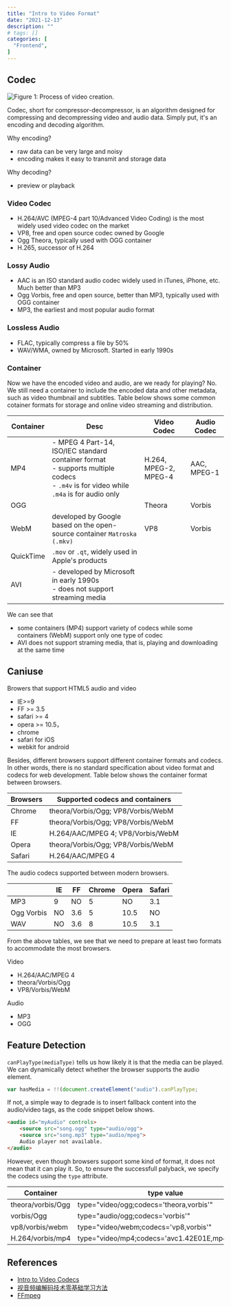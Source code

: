 ```yaml
---
title: "Intro to Video Format"
date: "2021-12-13"
description: ""
# tags: []
categories: [
  "Frontend",
]
---
```


## Codec


![](/blog/post/images/codec.png "Figure 1: Process of video creation.")


Codec, short for compressor-decompressor, is an algorithm designed for compressing and decompressing video and audio data. Simply put, it's an encoding and decoding algorithm. 

Why encoding? 

- raw data can be very large and noisy
- encoding makes it easy to transmit and storage data

Why decoding?

- preview or playback

### Video Codec

- H.264/AVC (MPEG-4 part 10/Advanced Video Coding) is the most widely used video codec on the market
- VP8, free and open source codec owned by Google
- Ogg Theora, typically used with OGG container
- H.265, successor of H.264



### Lossy Audio 

- AAC is an ISO standard audio codec widely used in iTunes, iPhone, etc. Much better than MP3
- Ogg Vorbis, free and open source, better than MP3, typically used with OGG container
- MP3, the earliest and most popular audio format



### Lossless Audio

- FLAC, typically compress a file by 50%
- WAV/WMA, owned by Microsoft. Started in early 1990s


### Container

Now we have the encoded video and audio, are we ready for playing? No. We still need a container to include the encoded data and other metadata, such as video thumbnail and subtitles. Table below shows some common cotainer formats for storage and online video streaming and distribution.

| Container | Desc                                                         | Video Codec           | Audio Codec |
| --------- | ------------------------------------------------------------ | --------------------- | ----------- |
| MP4       | - MPEG 4 Part-14, ISO/IEC standard container format<br />- supports multiple codecs<br />- `.m4v` is for video while `.m4a` is for audio only | H.264, MPEG-2, MPEG-4 | AAC, MPEG-1 |
| OGG       |                                                              | Theora                | Vorbis      |
| WebM      | developed by Google based on the open-source container `Matroska (.mkv)` | VP8                   | Vorbis      |
| QuickTime | `.mov` or `.qt`, widely used in Apple's products             |                       |             |
| AVI       | - developed by Microsoft in early 1990s<br />- does not support streaming media |                       |             |


We can see that 

- some containers (MP4) support variety of codecs while some containers (WebM) support only one type of codec
- AVI does not support straming media, that is, playing and downloading at the same time


## Caniuse

Browers that support HTML5 audio and video 

- IE>=9
- FF >= 3.5
- safari >= 4
- opera >= 10.5，
- chrome
- safari for iOS
- webkit for android



Besides, different browsers support different container formats and codecs. In other words, there is no standard specification about video format and codecs for web development. Table below shows the container format between browsers.

| Browsers | Supported codecs and containers      |
| -------- | ------------------------------------ |
| Chrome   | theora/Vorbis/Ogg;   VP8/Vorbis/WebM |
| FF       | theora/Vorbis/Ogg;   VP8/Vorbis/WebM |
| IE       | H.264/AAC/MPEG 4;  VP8/Vorbis/WebM   |
| Opera    | theora/Vorbis/Ogg;   VP8/Vorbis/WebM |
| Safari   | H.264/AAC/MPEG 4                     |

The audio codecs supported between modern browsers.

|            | IE   | FF   | Chrome | Opera | Safari |
| ---------- | ---- | ---- | ------ | ----- | ------ |
| MP3        | 9    | NO   | 5      | NO    | 3.1    |
| Ogg Vorbis | NO   | 3.6  | 5      | 10.5  | NO     |
| WAV        | NO   | 3.6  | 8      | 10.5  | 3.1    |

From the above tables, we see that we need to prepare at least two formats to accommodate the most browsers.

Video 

- H.264/AAC/MPEG 4
- theora/Vorbis/Ogg
- VP8/Vorbis/WebM

Audio

- MP3
- OGG



## Feature Detection



`canPlayType(mediaType)` tells us how likely it is that the media can be played. We can dynamically detect whether the browser supports the audio element.



```js
var hasMedia = !!(document.createElement("audio").canPlayType;
```



If not, a simple way to degrade is to insert fallback content into the audio/video tags, as the code snippet below shows.



```html
<audio id="myAudio" controls>
    <source src="song.ogg" type="audio/ogg">
    <source src="song.mp3" type="audio/mpeg">
    Audio player not available.
</audio>
```



However, even though browsers support some kind of format, it does not mean that it can play it. So, to ensure the successfull palyback, we specify the codecs using the `type` attribute.



| Container         | type value                                      |
| ----------------- | ----------------------------------------------- |
| theora/vorbis/Ogg | type="video/ogg;codecs='theora,vorbis'"         |
| vorbis/Ogg        | type="audio/ogg;codecs='vorbis'"                |
| vp8/vorbis/webm   | type="video/webm;codecs='vp8,vorbis'"           |
| H.264/vorbis/mp4  | type="video/mp4;codecs='avc1.42E01E,mp4a.40.2'" |



## References

- [Intro to Video Codecs](http://xahlee.info/comp/streaming_video_notes.html)
- [视音频编解码技术零基础学习方法](https://blog.csdn.net/leixiaohua1020/article/details/18893769)
- [FFmpeg](http://www.ffmpeg.org/)


